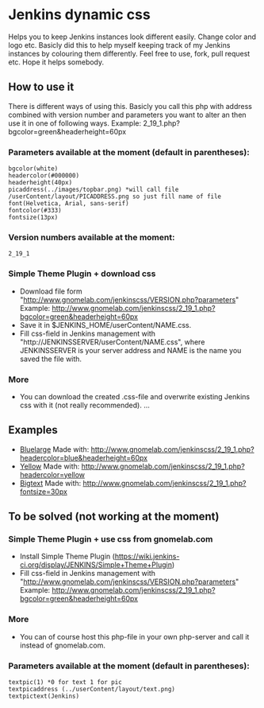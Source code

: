 # Jenkins dynamic css
Helps you to keep Jenkins instances look different easily. Change color and logo etc.
Basicly did this to help myself keeping track of my Jenkins instances by colouring them differently. 
Feel free to use, fork, pull request etc. Hope it helps somebody.

## How to use it
There is different ways of using this. Basicly you call this php with address combined with version number and parameters you want to alter an then use it in one of following ways.
	Example: 2_19_1.php?bgcolor=green&headerheight=60px

### Parameters available at the moment (default in parentheses):
	bgcolor(white)
	headercolor(#000000)
	headerheight(40px)
	picaddress(../images/topbar.png) *will call file /userContent/layout/PICADDRESS.png so just fill name of file
	font(Helvetica, Arial, sans-serif)
	fontcolor(#333)
	fontsize(13px)
	
### Version numbers available at the moment:
	2_19_1 

### Simple Theme Plugin + download css
- Download file form "http://www.gnomelab.com/jenkinscss/VERSION.php?parameters"
	Example: http://www.gnomelab.com/jenkinscss/2_19_1.php?bgcolor=green&headerheight=60px
- Save it in  $JENKINS_HOME/userContent/NAME.css. 
- Fill css-field in Jenkins management with "http://JENKINSSERVER/userContent/NAME.css", where JENKINSSERVER is your server address and NAME is the name you saved the file with.

### More
- You can download the created .css-file and overwrite existing Jenkins css with it (not really recommended).
...

## Examples
- [Bluelarge](http://www.gnomelab.com/jenkinscss/bluelarge.css) Made with: http://www.gnomelab.com/jenkinscss/2_19_1.php?headercolor=blue&headerheight=60px
- [Yellow](http://www.gnomelab.com/jenkinscss/yellow.css) Made with: http://www.gnomelab.com/jenkinscss/2_19_1.php?headercolor=yellow
- [Bigtext](http://www.gnomelab.com/jenkinscss/bigtext.css) Made with: http://www.gnomelab.com/jenkinscss/2_19_1.php?fontsize=30px

## To be solved (not working at the moment)
### Simple Theme Plugin + use css from gnomelab.com
- Install Simple Theme Plugin (https://wiki.jenkins-ci.org/display/JENKINS/Simple+Theme+Plugin)
- Fill css-field in Jenkins management with "http://www.gnomelab.com/jenkinscss/VERSION.php?parameters"
	Example: http://www.gnomelab.com/jenkinscss/2_19_1.php?bgcolor=green&headerheight=60px

### More
- You can of course host this php-file in your own php-server and call it instead of gnomelab.com.

### Parameters available at the moment (default in parentheses):
	textpic(1) *0 for text 1 for pic
	textpicaddress (../userContent/layout/text.png)
	textpictext(Jenkins)
